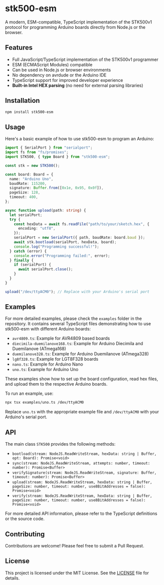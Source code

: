 # stk500-esm

A modern, ESM-compatible, TypeScript implementation of the STK500v1 protocol for programming Arduino boards directly from Node.js or the browser.

## Features

- Full JavaScript/TypeScript implementation of the STK500v1 programmer
- ESM (ECMAScript Modules) compatible
- Can be used in Node.js or browser environments
- No dependency on avrdude or the Arduino IDE
- TypeScript support for improved developer experience
- **Built-in Intel HEX parsing** (no need for external parsing libraries)

## Installation

```bash
npm install stk500-esm
```

## Usage

Here's a basic example of how to use stk500-esm to program an Arduino:

```typescript
import { SerialPort } from "serialport";
import fs from "fs/promises";
import STK500, { type Board } from "stk500-esm";

const stk = new STK500();

const board: Board = {
  name: "Arduino Uno",
  baudRate: 115200,
  signature: Buffer.from([0x1e, 0x95, 0x0f]),
  pageSize: 128,
  timeout: 400,
};

async function upload(path: string) {
  let serialPort;
  try {
    const hexData = await fs.readFile("path/to/your/sketch.hex", {
      encoding: "utf8",
    });
    serialPort = new SerialPort({ path, baudRate: board.baud });
    await stk.bootload(serialPort, hexData, board);
    console.log("Programming successful!");
  } catch (error) {
    console.error("Programming failed:", error);
  } finally {
    if (serialPort) {
      await serialPort.close();
    }
  }
}

upload("/dev/ttyACM0"); // Replace with your Arduino's serial port
```

## Examples

For more detailed examples, please check the `examples` folder in the repository. It contains several TypeScript files demonstrating how to use stk500-esm with different Arduino boards:

- `avr4809.ts`: Example for AVR4809 based boards
- `diecimila-duemilanove168.ts`: Example for Arduino Diecimila and Duemilanove (ATmega168)
- `duemilanove328.ts`: Example for Arduino Duemilanove (ATmega328)
- `lg8f328.ts`: Example for LGT8F328 boards
- `nano.ts`: Example for Arduino Nano
- `uno.ts`: Example for Arduino Uno

These examples show how to set up the board configuration, read hex files, and upload them to the respective Arduino boards.

To run an example, use:

```bash
npx tsx examples/uno.ts /dev/ttyACM0
```

Replace `uno.ts` with the appropriate example file and `/dev/ttyACM0` with your Arduino's serial port.

## API

The main class `STK500` provides the following methods:

- `bootload(stream: NodeJS.ReadWriteStream, hexData: string | Buffer, opt: Board): Promise<void>`
- `sync(stream: NodeJS.ReadWriteStream, attempts: number, timeout: number): Promise<Buffer>`
- `verifySignature(stream: NodeJS.ReadWriteStream, signature: Buffer, timeout: number): Promise<Buffer>`
- `upload(stream: NodeJS.ReadWriteStream, hexData: string | Buffer, pageSize: number, timeout: number, use8BitAddresses = false): Promise<void>`
- `verify(stream: NodeJS.ReadWriteStream, hexData: string | Buffer, pageSize: number, timeout: number, use8BitAddresses = false): Promise<void>`

For more detailed API information, please refer to the TypeScript definitions or the source code.

## Contributing

Contributions are welcome! Please feel free to submit a Pull Request.

## License

This project is licensed under the MIT License. See the [LICENSE](LICENSE) file for details.
